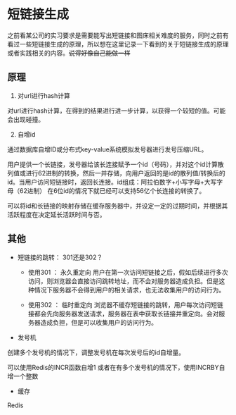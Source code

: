 # 短链接生成

之前看某公司的实习要求是需要能写出短链接和图床相关难度的服务，同时之前有看过一些短链接生成的原理，所以想在这里记录一下看到的关于短链接生成的原理或者实践相关的内容。~~说得好像自己能做一样~~

## 原理

1. 对url进行hash计算

对url进行hash计算，在得到的结果进行进一步计算，以获得一个较短的值。可能会出现碰撞。

2. 自增id

通过数据库自增ID或分布式key-value系统模拟发号器进行发号压缩URL。

用户提供一个长链接，发号器给该长连接赋予一个id（号码），并对这个id计算散列值或进行62进制的转换，然后一并存储，向用户返回的是id的散列值/转换后的id。当用户访问短链接时，返回长连接。id组成：阿拉伯数字+小写字母+大写字母（62进制） 在6位id的情况下就已经可以支持56亿个长连接的转换了。

可以将id和长链接的映射存储在缓存服务器中，并设定一定的过期时间，并根据其活跃程度在决定延长活跃时间与否。

## 其他

* 短链接的跳转： 301还是302？

	* 使用301 ： 永久重定向
	用户在第一次访问短链接之后，假如后续进行多次访问，则浏览器会直接访问跳转地址，而不会对服务器造成负担。但是这种情况下服务器不会得到用户的相关请求，也无法收集用户的访问行为。

	* 使用302 ： 临时重定向
	浏览器不缓存短链接的跳转，用户每次访问短链接都会先向服务器发送请求，服务器在表中获取长链接并重定向。会对服务器造成负担，但是可以收集用户的访问行为。

* 发号机

创建多个发号机的情况下，调整发号机在每次发号后的id自增量。

可以使用Redis的INCR函数自增1
或者在有多个发号机的情况下，使用INCRBY自增一个整数

* 缓存

Redis